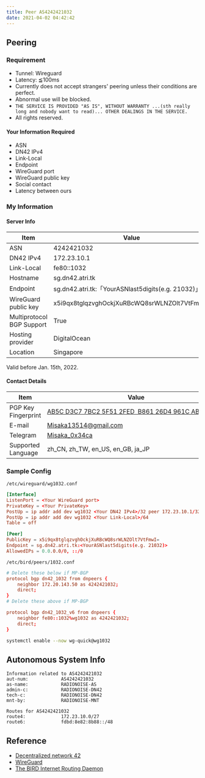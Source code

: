```yaml
---
title: Peer AS4242421032
date: 2021-04-02 04:42:42
---
```


## Peering

### Requirement

- Tunnel: Wireguard
- Latency: ≦100ms
- Currently does not accept strangers' peering unless their conditions are perfect.
- Abnormal use will be blocked.
- `THE SERVICE IS PROVIDED "AS IS", WITHOUT WARRANTY ...(sth really long and nobody want to read)... OTHER DEALINGS IN THE SERVICE.`
- All rights reserved.

#### Your Information Required

- ASN
- DN42 IPv4
- Link-Local
- Endpoint
- WireGuard port
- WireGuard public key
- Social contact
- Latency between ours

### My Information

#### Server Info

| Item                      | Value                                              |
| ------------------------- | -------------------------------------------------- |
| ASN                       | 4242421032                                         |
| DN42 IPv4                 | 172.23.10.1                                        |
| Link-Local                | fe80::1032                                         |
| Hostname                  | sg.dn42.atri.tk                                    |
| Endpoint                  | sg.dn42.atri.tk:「YourASNlast5digits(e.g. 21032)」 |
| WireGuard public key      | x5i9qx8tglqzvghOckjXuRBcWQ8srWLNZOlt7VtFmwI=       |
| Multiprotocol BGP Support | True                                               |
| Hosting provider          | DigitalOcean                                       |
| Location                  | Singapore                                          |

Valid before Jan. 15th, 2022.

#### Contact Details

| Item                | Value                                                                                                                                                  |
| ------------------- | ------------------------------------------------------------------------------------------------------------------------------------------------------ |
| PGP Key Fingerprint | [AB5C D3C7 7BC2 5F51 2FED  B861 26D4 961C AB31 2A83](https://keybase.io/misaka13514/pgp_keys.asc?fingerprint=ab5cd3c77bc25f512fedb86126d4961cab312a83) |
| E-mail              | [Misaka13514@gmail.com](mailto:Misaka13514@gmail.com)                                                                                                  |
| Telegram            | [Misaka_0x34ca](https://t.me/Misaka_0x34ca)                                                                                                            |
| Supported Language  | zh_CN, zh_TW, en_US, en_GB, ja_JP                                                                                                                      |

### Sample Config

`/etc/wireguard/wg1032.conf`

```conf
[Interface]
ListenPort = <Your WireGuard port>
PrivateKey = <Your PrivateKey>
PostUp = ip addr add dev wg1032 <Your DN42 IPv4>/32 peer 172.23.10.1/32
PostUp = ip addr add dev wg1032 <Your Link-Local>/64
Table = off

[Peer]
PublicKey = x5i9qx8tglqzvghOckjXuRBcWQ8srWLNZOlt7VtFmwI=
Endpoint = sg.dn42.atri.tk:<YourASNlast5digits(e.g. 21032)>
AllowedIPs = 0.0.0.0/0, ::/0
```

`/etc/bird/peers/1032.conf`

```conf
# Delete these below if MP-BGP
protocol bgp dn42_1032 from dnpeers {
    neighbor 172.20.143.50 as 4242421032;
    direct;
}
# Delete these above if MP-BGP

protocol bgp dn42_1032_v6 from dnpeers {
    neighbor fe80::1032%wg1032 as 4242421032;
    direct;
}
```

```sh
systemctl enable --now wg-quick@wg1032
```

## Autonomous System Info

```text
Information related to AS4242421032
aut-num:            AS4242421032
as-name:            RADIONOISE-AS
admin-c:            RADIONOISE-DN42
tech-c:             RADIONOISE-DN42
mnt-by:             RADIONOISE-MNT

Routes for AS4242421032
route4:             172.23.10.0/27
route6:             fdbd:8e82:8b88::/48
```

## Reference

- [Decentralized network 42](https://dn42.us)
- [WireGuard](https://www.wireguard.com)
- [The BIRD Internet Routing Daemon](https://bird.network.cz)
